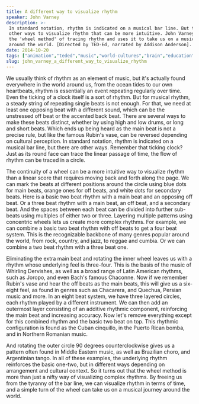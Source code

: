 ```yaml
---
title: A different way to visualize rhythm
speaker: John Varney
description: >-
 In standard notation, rhythm is indicated on a musical bar line. But there are
 other ways to visualize rhythm that can be more intuitive. John Varney describes
 the 'wheel method' of tracing rhythm and uses it to take us on a musical journey
 around the world. [Directed by TED-Ed, narrated by Addison Anderson].
date: 2014-10-20
tags: ["animation","teded","music","world-cultures","brain","education","culture"]
slug: john_varney_a_different_way_to_visualize_rhythm
---
```


We usually think of rhythm as an element of music, but it's actually found everywhere in
the world around us, from the ocean tides to our own heartbeats, rhythm is essentially an
event repeating regularly over time. Even the ticking of a clock itself is a sort of
rhythm. But for musical rhythm, a steady string of repeating single beats is not enough.
For that, we need at least one opposing beat with a different sound, which can be the
unstressed off beat or the accented back beat. There are several ways to make these beats
distinct, whether by using high and low drums, or long and short beats. Which ends up
being heard as the main beat is not a precise rule, but like the famous Rubin's vase, can
be reversed depending on cultural perception. In standard notation, rhythm is indicated on
a musical bar line, but there are other ways. Remember that ticking clock? Just as its
round face can trace the linear passage of time, the flow of rhythm can be traced in a
circle.

The continuity of a wheel can be a more intuitive way to visualize rhythm than a linear
score that requires moving back and forth along the page. We can mark the beats at
different positions around the circle using blue dots for main beats, orange ones for off
beats, and white dots for secondary beats. Here is a basic two beat rhythm with a main
beat and an opposing off beat. Or a three beat rhythm with a main beat, an off beat, and a
secondary beat. And the spaces between each beat can be divided into further sub-beats
using multiples of either two or three. Layering multiple patterns using concentric wheels
lets us create more complex rhythms. For example, we can combine a basic two beat rhythm
with off beats to get a four beat system. This is the recognizable backbone of many genres
popular around the world, from rock, country, and jazz, to reggae and cumbia. Or we can
combine a two beat rhythm with a three beat one.

Eliminating the extra main beat and rotating the inner wheel leaves us with a rhythm whose
 underlying feel is three-four. This is the basis of the music of Whirling Dervishes, as
well as a broad range of Latin American rhythms, such as Joropo, and even Bach's famous
Chaconne. Now if we remember Rubin's vase and hear the off beats as the main beats, this
will give us a six-eight feel, as found in genres such as Chacarera, and Quechua, Persian
music and more. In an eight beat system, we have three layered circles, each rhythm played
by a different instrument. We can then add an outermost layer consisting of an additive 
rhythmic component, reinforcing the main beat and increasing accuracy. Now let's remove
everything except for this combined rhythm and the basic two beat on top. This rhythmic
configuration is found as the Cuban cinquillo, in the Puerto Rican bomba, and in Northern
Romanian music.

And rotating the outer circle 90 degrees counterclockwise gives us a pattern often found
in Middle Eastern music, as well as Brazilian choro, and Argentinian tango. In all of
these examples, the underlying rhythm reinforces the basic one-two, but in different ways
depending on arrangement and cultural context. So it turns out that the wheel method is
more than just a nifty way of visualizing complex rhythms. By freeing us from the tyranny
of the bar line, we can visualize rhythm in terms of time, and a simple turn of the wheel
can take us on a musical journey around the world.

<!--
ad_duration=0
event="TED-Ed"
external_start_time=0
intro_duration=0
is_subtitle_required="False"
is_talk_featured="False"
language="en"
language_swap="False"
native_language="en"
number_of_related_talks=6
number_of_speakers=1
number_of_subtitled_videos=0
number_of_tags=7
number_of_talk_download_languages=15
number_of_talk_more_resources=0
number_of_talk_recommendations=0
number_of_talks_take_actions=0
post_ad_duration=0
published_timestamp="2019-03-01 16:27:47"
recording_date="2014-10-20"
speaker_is_published=0
speaker_name="John Varney"
talk_name="A different way to visualize rhythm"
talks_tags=["animation","teded","music","world-cultures","brain","education","culture"]
url_photo_talk="https://s3.amazonaws.com/talkstar-photos/uploads/c4b0ced4-5359-4f11-a52a-060e3eded613/80_rhythm.jpg"
url_webpage="https://www.ted.com/talks/john_varney_a_different_way_to_visualize_rhythm"
video_type_name="TED-Ed Original"
-->